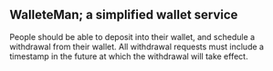## WalleteMan; a simplified wallet service
People should be able
to deposit into their wallet, and schedule a withdrawal from their wallet. All withdrawal requests
must include a timestamp in the future at which the withdrawal will take effect.
